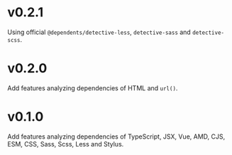 # v0.2.1

Using official `@dependents/detective-less`, `detective-sass` and `detective-scss`.

# v0.2.0

Add features analyzing dependencies of HTML and `url()`.

# v0.1.0

Add features analyzing dependencies of TypeScript, JSX, Vue, AMD, CJS, ESM, CSS, Sass, Scss, Less and Stylus.
